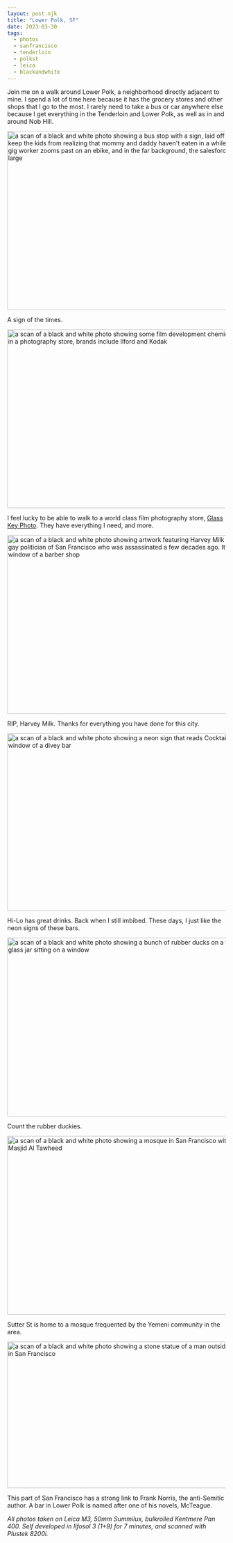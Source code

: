 ```yaml
---
layout: post.njk
title: "Lower Polk, SF"
date: 2023-03-30
tags:
  - photos
  - sanfrancisco
  - tenderloin
  - polkst
  - leica
  - blackandwhite
---
```

Join me on a walk around Lower Polk, a neighborhood directly adjacent to mine. I spend a lot of time here because it has the grocery stores and other shops that I go to the most. I rarely need to take a bus or car anywhere else because I get everything in the Tenderloin and Lower Polk, as well as in and around Nob Hill.

<img src="/photos/uploads/d06e664f61.jpg" width="600" height="411" alt="a scan of a black and white photo showing a bus stop with a sign, laid off and trying to keep the kids from realizing that mommy and daddy haven't eaten in a while. behind, a gig worker zooms past on an ebike, and in the far background, the salesforce tower looms large " />

A sign of the times.

<img src="/photos/uploads/295e914a22.jpg" width="600" height="411" alt="a scan of a black and white photo showing some film development chemicals on a shelf in a photography store, brands include Ilford and Kodak" />

I feel lucky to be able to walk to a world class film photography store, [Glass Key Photo](https://www.glasskeyphoto.com/). They have everything I need, and more.

<img src="/photos/uploads/7e7183df2c.jpg" width="600" height="411" alt="a scan of a black and white photo showing artwork featuring Harvey Milk the former gay politician of San Francisco who was assassinated a few decades ago. It sits in the window of a barber shop" />

RIP, Harvey Milk. Thanks for everything you have done for this city.

<img src="/photos/uploads/fba7167a94.jpg" width="600" height="408" alt="a scan of a black and white photo showing a neon sign that reads Cocktails in the window of a divey bar" />

Hi-Lo has great drinks. Back when I still imbibed. These days, I just like the neon signs of these bars.

<img src="/photos/uploads/f9672b377e.jpg" width="600" height="411" alt="a scan of a black and white photo showing a bunch of rubber ducks on a table inside a glass jar sitting on a window" />

Count the rubber duckies.

<img src="/photos/uploads/79d69d0132.jpg" width="600" height="411" alt="a scan of a black and white photo showing a mosque in San Francisco with the name Masjid Al Tawheed" />

Sutter St is home to a mosque frequented by the Yemeni community in the area.

<img src="/photos/uploads/1d1a7672ac.jpg" width="600" height="337" alt="a scan of a black and white photo showing a stone statue of a man outside an Irish bar in San Francisco" />

This part of San Francisco has a strong link to Frank Norris, the anti-Semitic author. A bar in Lower Polk is named after one of his novels, McTeague.

_All photos taken on Leica M3, 50mm Summilux, bulkrolled Kentmere Pan 400. Self developed in Ilfosol 3 (1+9) for 7 minutes, and scanned with Plustek 8200i._
